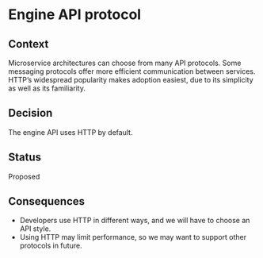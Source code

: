 # Engine API protocol

## Context

Microservice architectures can choose from many API protocols.
Some messaging protocols offer more efficient communication between services.
HTTP’s widespread popularity makes adoption easiest, due to its simplicity as well as its familiarity.

## Decision

The engine API uses HTTP by default.

## Status

Proposed

## Consequences

* Developers use HTTP in different ways, and we will have to choose an API style.
* Using HTTP may limit performance, so we may want to support other protocols in future.
